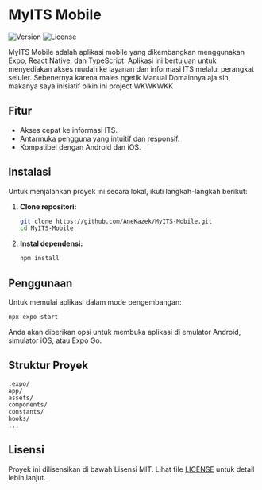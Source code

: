 # MyITS Mobile

![Version](https://img.shields.io/badge/version-1.0.0-blue.svg)
![License](https://img.shields.io/badge/license-MIT-green.svg)

MyITS Mobile adalah aplikasi mobile yang dikembangkan menggunakan Expo, React Native, dan TypeScript. Aplikasi ini bertujuan untuk menyediakan akses mudah ke layanan dan informasi ITS melalui perangkat seluler. Sebenernya karena males ngetik Manual Domainnya aja sih, makanya saya inisiatif bikin ini project WKWKWKK

## Fitur

- Akses cepat ke informasi ITS.
- Antarmuka pengguna yang intuitif dan responsif.
- Kompatibel dengan Android dan iOS.

## Instalasi

Untuk menjalankan proyek ini secara lokal, ikuti langkah-langkah berikut:

1.  **Clone repositori:**

    ```bash
    git clone https://github.com/AneKazek/MyITS-Mobile.git
    cd MyITS-Mobile
    ```

2.  **Instal dependensi:**

    ```bash
    npm install
    ```

## Penggunaan

Untuk memulai aplikasi dalam mode pengembangan:

```bash
npx expo start
```

Anda akan diberikan opsi untuk membuka aplikasi di emulator Android, simulator iOS, atau Expo Go.

## Struktur Proyek

```
.expo/
app/
assets/
components/
constants/
hooks/
...
```

## Lisensi

Proyek ini dilisensikan di bawah Lisensi MIT. Lihat file [LICENSE](LICENSE) untuk detail lebih lanjut.
